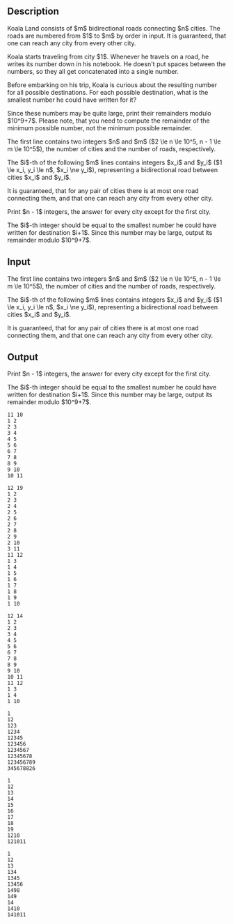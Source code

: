## Description

<div><p>Koala Land consists of $m$ bidirectional roads connecting $n$ cities. The roads are numbered from $1$ to $m$ by order in input. It is guaranteed, that one can reach any city from every other city.</p><p>Koala starts traveling from city $1$. Whenever he travels on a road, he writes its number down in his notebook. He doesn't put spaces between the numbers, so they all get concatenated into a single number.</p><p>Before embarking on his trip, Koala is curious about the resulting number for all possible destinations. For each possible destination, what is the smallest number he could have written for it?</p><p>Since these numbers may be quite large, print their remainders modulo $10^9+7$. Please note, that you need to compute the remainder of the minimum possible number, <span class="tex-font-style-bf">not</span> the minimum possible remainder.</p></div><div class="input-specification"><p>The first line contains two integers $n$ and $m$ ($2 \le n \le 10^5, n - 1 \le m \le 10^5$), the number of cities and the number of roads, respectively.</p><p>The $i$-th of the following $m$ lines contains integers $x_i$ and $y_i$ ($1 \le x_i, y_i \le n$, $x_i \ne y_i$), representing a bidirectional road between cities $x_i$ and $y_i$.</p><p>It is guaranteed, that for any pair of cities there is at most one road connecting them, and that one can reach any city from every other city. </p></div><div class="output-specification"><p>Print $n - 1$ integers, the answer for every city except for the first city.</p><p>The $i$-th integer should be equal to the smallest number he could have written for destination $i+1$. Since this number may be large, output its remainder modulo $10^9+7$.</p></div>

## Input

<p>The first line contains two integers $n$ and $m$ ($2 \le n \le 10^5, n - 1 \le m \le 10^5$), the number of cities and the number of roads, respectively.</p><p>The $i$-th of the following $m$ lines contains integers $x_i$ and $y_i$ ($1 \le x_i, y_i \le n$, $x_i \ne y_i$), representing a bidirectional road between cities $x_i$ and $y_i$.</p><p>It is guaranteed, that for any pair of cities there is at most one road connecting them, and that one can reach any city from every other city. </p>

## Output

<p>Print $n - 1$ integers, the answer for every city except for the first city.</p><p>The $i$-th integer should be equal to the smallest number he could have written for destination $i+1$. Since this number may be large, output its remainder modulo $10^9+7$.</p>





```input1
11 10
1 2
2 3
3 4
4 5
5 6
6 7
7 8
8 9
9 10
10 11
```




```input2
12 19
1 2
2 3
2 4
2 5
2 6
2 7
2 8
2 9
2 10
3 11
11 12
1 3
1 4
1 5
1 6
1 7
1 8
1 9
1 10
```




```input3
12 14
1 2
2 3
3 4
4 5
5 6
6 7
7 8
8 9
9 10
10 11
11 12
1 3
1 4
1 10
```




```output1
1
12
123
1234
12345
123456
1234567
12345678
123456789
345678826
```




```output2
1
12
13
14
15
16
17
18
19
1210
121011
```




```output3
1
12
13
134
1345
13456
1498
149
14
1410
141011
```


